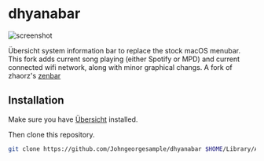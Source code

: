 # dhyanabar

![screenshot](https://user-images.githubusercontent.com/4723360/50490428-06517400-09db-11e9-8f4a-8425c617962a.png)

Übersicht system information bar to replace the stock macOS menubar. This fork adds current song playing (either Spotify or MPD) and current connected wifi network, along with minor graphical changs.  A fork of zhaorz's [zenbar](https://github.com/zhaorz/zenbar)

## Installation

Make sure you have [Übersicht](http://tracesof.net/uebersicht/) installed.

Then clone this repository.

```bash
git clone https://github.com/Johngeorgesample/dhyanabar $HOME/Library/Application\ Support/Übersicht/widgets/dhyanabar
```
